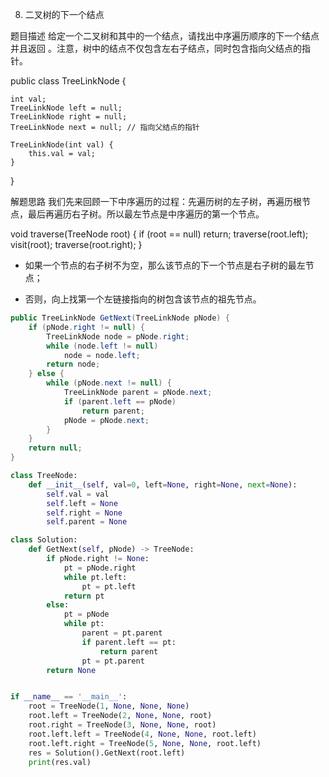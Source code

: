 8. 二叉树的下一个结点

题目描述
给定一个二叉树和其中的一个结点，请找出中序遍历顺序的下一个结点并且返回 。注意，树中的结点不仅包含左右子结点，同时包含指向父结点的指针。

public class TreeLinkNode {

    int val;
    TreeLinkNode left = null;
    TreeLinkNode right = null;
    TreeLinkNode next = null; // 指向父结点的指针

    TreeLinkNode(int val) {
        this.val = val;
    }
}

解题思路
我们先来回顾一下中序遍历的过程：先遍历树的左子树，再遍历根节点，最后再遍历右子树。所以最左节点是中序遍历的第一个节点。

void traverse(TreeNode root) {
    if (root == null) return;
    traverse(root.left);
    visit(root);
    traverse(root.right);
}

- 如果一个节点的右子树不为空，那么该节点的下一个节点是右子树的最左节点；

- 否则，向上找第一个左链接指向的树包含该节点的祖先节点。


```java
public TreeLinkNode GetNext(TreeLinkNode pNode) {
    if (pNode.right != null) {
        TreeLinkNode node = pNode.right;
        while (node.left != null)
            node = node.left;
        return node;
    } else {
        while (pNode.next != null) {
            TreeLinkNode parent = pNode.next;
            if (parent.left == pNode)
                return parent;
            pNode = pNode.next;
        }
    }
    return null;
}
```

```python
class TreeNode:
    def __init__(self, val=0, left=None, right=None, next=None):
        self.val = val
        self.left = None
        self.right = None
        self.parent = None

class Solution:
    def GetNext(self, pNode) -> TreeNode:
        if pNode.right != None:
            pt = pNode.right
            while pt.left:
                pt = pt.left
            return pt
        else:
            pt = pNode
            while pt:
                parent = pt.parent 
                if parent.left == pt:
                    return parent
                pt = pt.parent
        return None


if __name__ == '__main__':
    root = TreeNode(1, None, None, None)
    root.left = TreeNode(2, None, None, root)
    root.right = TreeNode(3, None, None, root)
    root.left.left = TreeNode(4, None, None, root.left)
    root.left.right = TreeNode(5, None, None, root.left)
    res = Solution().GetNext(root.left)
    print(res.val)
```
